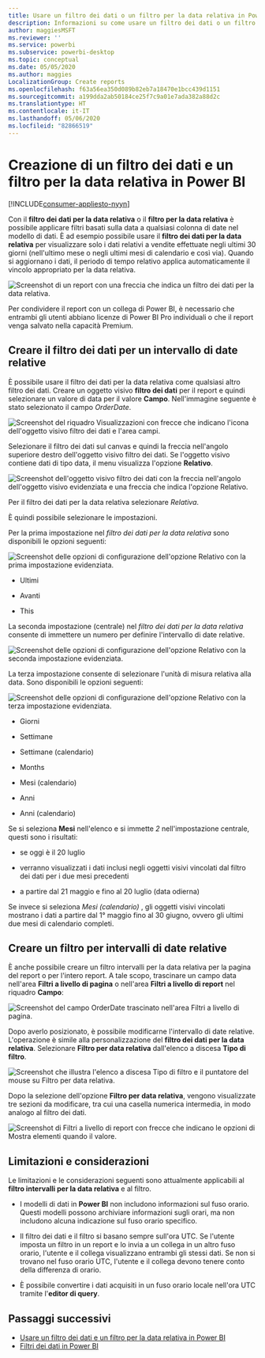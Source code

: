 ```yaml
---
title: Usare un filtro dei dati o un filtro per la data relativa in Power BI
description: Informazioni su come usare un filtro dei dati o un filtro per limitare intervalli di date relative in Power BI.
author: maggiesMSFT
ms.reviewer: ''
ms.service: powerbi
ms.subservice: powerbi-desktop
ms.topic: conceptual
ms.date: 05/05/2020
ms.author: maggies
LocalizationGroup: Create reports
ms.openlocfilehash: f63a56ea350d089b82eb7a18470e1bcc439d1151
ms.sourcegitcommit: a199dda2ab50184ce25f7c9a01e7ada382a88d2c
ms.translationtype: HT
ms.contentlocale: it-IT
ms.lasthandoff: 05/06/2020
ms.locfileid: "82866519"
---
```

# <a name="creating-a-relative-date-slicer-and-filter-in-power-bi"></a>Creazione di un filtro dei dati e un filtro per la data relativa in Power BI

[!INCLUDE[consumer-appliesto-nyyn](../includes/consumer-appliesto-nyyn.md)]

Con il **filtro dei dati per la data relativa** o il **filtro per la data relativa** è possibile applicare filtri basati sulla data a qualsiasi colonna di date nel modello di dati. È ad esempio possibile usare il **filtro dei dati per la data relativa** per visualizzare solo i dati relativi a vendite effettuate negli ultimi 30 giorni (nell'ultimo mese o negli ultimi mesi di calendario e così via). Quando si aggiornano i dati, il periodo di tempo relativo applica automaticamente il vincolo appropriato per la data relativa.

![Screenshot di un report con una freccia che indica un filtro dei dati per la data relativa.](media/desktop-slicer-filter-date-range/relative-date-range-slicer-filter-01.png)

Per condividere il report con un collega di Power BI, è necessario che entrambi gli utenti abbiano licenze di Power BI Pro individuali o che il report venga salvato nella capacità Premium.

## <a name="create-the-relative-date-range-slicer"></a>Creare il filtro dei dati per un intervallo di date relative

È possibile usare il filtro dei dati per la data relativa come qualsiasi altro filtro dei dati. Creare un oggetto visivo **filtro dei dati** per il report e quindi selezionare un valore di data per il valore **Campo**. Nell'immagine seguente è stato selezionato il campo *OrderDate*.

![Screenshot del riquadro Visualizzazioni con frecce che indicano l'icona dell'oggetto visivo filtro dei dati e l'area campi.](media/desktop-slicer-filter-date-range/relative-date-range-slicer-filter-02.png)

Selezionare il filtro dei dati sul canvas e quindi la freccia nell'angolo superiore destro dell'oggetto visivo filtro dei dati. Se l'oggetto visivo contiene dati di tipo data, il menu visualizza l'opzione **Relativo**.

![Screenshot dell'oggetto visivo filtro dei dati con la freccia nell'angolo dell'oggetto visivo evidenziata e una freccia che indica l'opzione Relativo.](media/desktop-slicer-filter-date-range/relative-date-range-slicer-filter-03.png)

Per il filtro dei dati per la data relativa selezionare *Relativa*.

È quindi possibile selezionare le impostazioni.

Per la prima impostazione nel *filtro dei dati per la data relativa* sono disponibili le opzioni seguenti:

![Screenshot delle opzioni di configurazione dell'opzione Relativo con la prima impostazione evidenziata.](media/desktop-slicer-filter-date-range/relative-date-range-slicer-filter-04.png)

* Ultimi

* Avanti

* This

La seconda impostazione (centrale) nel *filtro dei dati per la data relativa* consente di immettere un numero per definire l'intervallo di date relative.

![Screenshot delle opzioni di configurazione dell'opzione Relativo con la seconda impostazione evidenziata.](media/desktop-slicer-filter-date-range/relative-date-range-slicer-filter-04a.png)

La terza impostazione consente di selezionare l'unità di misura relativa alla data. Sono disponibili le opzioni seguenti:

![Screenshot delle opzioni di configurazione dell'opzione Relativo con la terza impostazione evidenziata.](media/desktop-slicer-filter-date-range/relative-date-range-slicer-filter-05.png)

* Giorni

* Settimane

* Settimane (calendario)

* Months

* Mesi (calendario)

* Anni

* Anni (calendario)

Se si seleziona **Mesi** nell'elenco e si immette *2* nell'impostazione centrale, questi sono i risultati:

* se oggi è il 20 luglio

* verranno visualizzati i dati inclusi negli oggetti visivi vincolati dal filtro dei dati per i due mesi precedenti

* a partire dal 21 maggio e fino al 20 luglio (data odierna)

Se invece si seleziona *Mesi (calendario)* , gli oggetti visivi vincolati mostrano i dati a partire dal 1° maggio fino al 30 giugno, ovvero gli ultimi due mesi di calendario completi.

## <a name="create-the-relative-date-range-filter"></a>Creare un filtro per intervalli di date relative

È anche possibile creare un filtro intervalli per la data relativa per la pagina del report o per l'intero report. A tale scopo, trascinare un campo data nell'area **Filtri a livello di pagina** o nell'area **Filtri a livello di report** nel riquadro **Campo**:

![Screenshot del campo OrderDate trascinato nell'area Filtri a livello di pagina.](media/desktop-slicer-filter-date-range/relative-date-range-slicer-filter-06.png)

Dopo averlo posizionato, è possibile modificarne l'intervallo di date relative. L'operazione è simile alla personalizzazione del **filtro dei dati per la data relativa**. Selezionare **Filtro per data relativa** dall'elenco a discesa **Tipo di filtro**.

![Screenshot che illustra l'elenco a discesa Tipo di filtro e il puntatore del mouse su Filtro per data relativa.](media/desktop-slicer-filter-date-range/relative-date-range-slicer-filter-07.png)

Dopo la selezione dell'opzione **Filtro per data relativa**, vengono visualizzate tre sezioni da modificare, tra cui una casella numerica intermedia, in modo analogo al filtro dei dati.

![Screenshot di Filtri a livello di report con frecce che indicano le opzioni di Mostra elementi quando il valore.](media/desktop-slicer-filter-date-range/relative-date-range-slicer-filter-08.png)

## <a name="limitations-and-considerations"></a>Limitazioni e considerazioni

Le limitazioni e le considerazioni seguenti sono attualmente applicabili al **filtro intervalli per la data relativa** e al filtro.

* I modelli di dati in **Power BI** non includono informazioni sul fuso orario. Questi modelli possono archiviare informazioni sugli orari, ma non includono alcuna indicazione sul fuso orario specifico.

* Il filtro dei dati e il filtro si basano sempre sull'ora UTC. Se l'utente imposta un filtro in un report e lo invia a un collega in un altro fuso orario, l'utente e il collega visualizzano entrambi gli stessi dati. Se non si trovano nel fuso orario UTC, l'utente e il collega devono tenere conto della differenza di orario.

* È possibile convertire i dati acquisiti in un fuso orario locale nell'ora UTC tramite l'**editor di query**.

## <a name="next-steps"></a>Passaggi successivi

- [Usare un filtro dei dati e un filtro per la data relativa in Power BI](desktop-slicer-filter-date-range.md)
- [Filtri dei dati in Power BI](power-bi-visualization-slicers.md)

